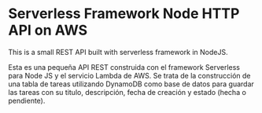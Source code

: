 # Serverless Framework Node HTTP API on AWS

This is a small REST API built with serverless framework in NodeJS.

Esta es una pequeña API REST construida con el framework Serverless para Node JS y el servicio Lambda de AWS.
Se trata de la construcción de una tabla de tareas utilizando DynamoDB como base de datos para guardar las tareas con su titulo, descripción, fecha de creación y estado (hecha o pendiente).